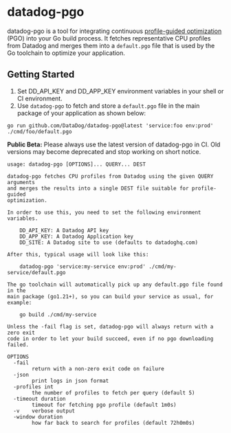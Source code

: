 # datadog-pgo

datadog-pgo is a tool for integrating continuous [profile-guided optimization](https://go.dev/doc/pgo) (PGO) into your Go build process. It fetches representative CPU profiles from Datadog and merges them into a `default.pgo` file that is used by the Go toolchain to optimize your application.

## Getting Started

1. Set DD_API_KEY and DD_APP_KEY environment variables in your shell or CI environment.
2. Use `datadog-pgo` to fetch and store a `default.pgo` file in the main package of your application as shown below:

```
go run github.com/DataDog/datadog-pgo@latest 'service:foo env:prod' ./cmd/foo/default.pgo
```

**Public Beta:** Please always use the latest version of datadog-pgo in CI. Old versions may become deprecated and stop working on short notice.


<!-- scripts/update_readme.go -->
```
usage: datadog-pgo [OPTIONS]... QUERY... DEST

datadog-pgo fetches CPU profiles from Datadog using the given QUERY arguments
and merges the results into a single DEST file suitable for profile-guided
optimization.

In order to use this, you need to set the following environment variables.

	DD_API_KEY: A Datadog API key
	DD_APP_KEY: A Datadog Application key
	DD_SITE: A Datadog site to use (defaults to datadoghq.com)

After this, typical usage will look like this:

	datadog-pgo 'service:my-service env:prod' ./cmd/my-service/default.pgo

The go toolchain will automatically pick up any default.pgo file found in the
main package (go1.21+), so you can build your service as usual, for example:

	go build ./cmd/my-service

Unless the -fail flag is set, datadog-pgo will always return with a zero exit
code in order to let your build succeed, even if no pgo downloading failed.

OPTIONS
  -fail
    	return with a non-zero exit code on failure
  -json
    	print logs in json format
  -profiles int
    	the number of profiles to fetch per query (default 5)
  -timeout duration
    	timeout for fetching pgo profile (default 1m0s)
  -v	verbose output
  -window duration
    	how far back to search for profiles (default 72h0m0s)
```
<!-- scripts/update_readme.go -->
